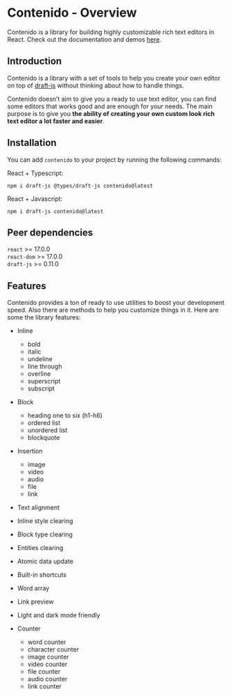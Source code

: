 # Contenido - Overview

Contenido is a library for building highly customizable rich text editors in React. Check out the documentation and demos [here]('https://contenidojs.com').

## Introduction

Contenido is a library with a set of tools to help you create your own editor on top of [draft-js]('https://github.com/facebookarchive/draft-js') without thinking about how to handle things.

Contenido doesn’t aim to give you a ready to use text editor, you can find some editors that works good and are enough for your needs. The main purpose is to give you **the ability of creating your own custom look rich text editor a lot faster and easier**.

## Installation

You can add `contenido` to your project by running the following commands:

React + Typescript:

```shell
npm i draft-js @types/draft-js contenido@latest
```

React + Javascript:

```shell
npm i draft-js contenido@latest
```

## Peer dependencies

`react` >= 17.0.0  
`react-dom` >= 17.0.0  
`draft-js` >= 0.11.0

## Features

Contenido provides a ton of ready to use utilities to boost your development speed. Also there are methods to help you customize things in it. Here are some the library features:

- Inline

  - bold
  - italic
  - undeline
  - line through
  - overline
  - superscript
  - subscript

- Block

  - heading one to six (h1-h6)
  - ordered list
  - unordered list
  - blockquote

- Insertion

  - image
  - video
  - audio
  - file
  - link

- Text alignment
- Inline style clearing
- Block type clearing
- Entities clearing
- Atomic data update
- Built-in shortcuts
- Word array
- Link preview
- Light and dark mode friendly

- Counter
  - word counter
  - character counter
  - image counter
  - video counter
  - file counter
  - audio counter
  - link counter
